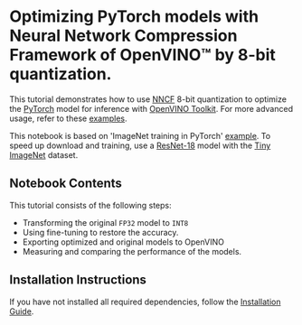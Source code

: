 # Optimizing PyTorch models with Neural Network Compression Framework of OpenVINO™ by 8-bit quantization.

This tutorial demonstrates how to use [NNCF](https://github.com/openvinotoolkit/nncf) 8-bit quantization to optimize the 
[PyTorch](https://pytorch.org/) model for inference with [OpenVINO Toolkit](https://docs.openvino.ai/). 
For more advanced usage, refer to these [examples](https://github.com/openvinotoolkit/nncf/tree/develop/examples).

This notebook is based on 'ImageNet training in PyTorch' [example](https://github.com/pytorch/examples/blob/master/imagenet/main.py).
To speed up download and training, use a [ResNet-18](https://arxiv.org/abs/1512.03385) model with the 
[Tiny ImageNet](http://cs231n.stanford.edu/reports/2015/pdfs/leonyao_final.pdf) dataset.

## Notebook Contents

This tutorial consists of the following steps:
* Transforming the original `FP32` model to `INT8`
* Using fine-tuning to restore the accuracy.
* Exporting optimized and original models to OpenVINO
* Measuring and comparing the performance of the models.

## Installation Instructions

If you have not installed all required dependencies, follow the [Installation Guide](../../README.md).

